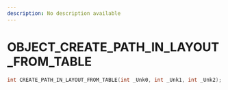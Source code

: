 ```yaml
---
description: No description available 
---
```


# OBJECT\_CREATE_PATH_IN_LAYOUT_FROM_TABLE

```cpp
int CREATE_PATH_IN_LAYOUT_FROM_TABLE(int _Unk0, int _Unk1, int _Unk2);
```